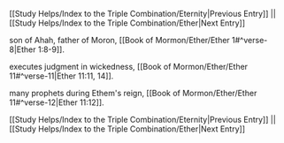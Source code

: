 [[Study Helps/Index to the Triple Combination/Eternity|Previous Entry]]  ||  [[Study Helps/Index to the Triple Combination/Ether|Next Entry]]

 son of Ahah, father of Moron, [[Book of Mormon/Ether/Ether 1#^verse-8|Ether 1:8-9]].

 executes judgment in wickedness, [[Book of Mormon/Ether/Ether 11#^verse-11|Ether 11:11, 14]].

 many prophets during Ethem's reign, [[Book of Mormon/Ether/Ether 11#^verse-12|Ether 11:12]].

[[Study Helps/Index to the Triple Combination/Eternity|Previous Entry]]  ||  [[Study Helps/Index to the Triple Combination/Ether|Next Entry]]